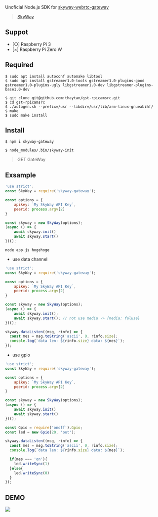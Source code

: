 
Unoficial Node.js SDK for [skyway-webrtc-gateway](https://github.com/skyway/skyway-webrtc-gateway)

> [SkyWay](https://webrtc.ecl.ntt.com/)

## Suppot 

* [○] Raspberry Pi 3
* [×] Raspberry Pi Zero W

## Required

```
$ sudo apt install autoconf automake libtool
$ sudo apt install gstreamer1.0-tools gstreamer1.0-plugins-good gstreamer1.0-plugins-ugly libgstreamer1.0-dev libgstreamer-plugins-base1.0-dev
```

```
$ git clone git@github.com:thaytan/gst-rpicamsrc.git
$ cd gst-rpicamsrc
$ ./autogen.sh --prefix=/usr --libdir=/usr/lib/arm-linux-gnueabihf/
$ make
$ sudo make install
```

## Install

```
$ npm i skyway-gateway
```

```
$ node_modules/.bin/skyway-init
```

> GET GateWay

## Exsample

```js
'use strict';
const SkyWay = require('skyway-gateway');

const options = {
	apikey: `My SkyWay API Key`,
	peerid: process.argv[2]
}

const skyway = new SkyWay(options);
(async () => {
	await skyway.init()
	await skyway.start()
})();
```

```
node app.js hogehoge
```

* use data channel

```js
'use strict';
const SkyWay = require('skyway-gateway');

const options = {
	apikey: `My SkyWay API Key`,
	peerid: process.argv[2]
}

const skyway = new SkyWay(options);
(async () => {
	await skyway.init();
	await skyway.start(); // not use media -> {media: faluse}
})();

skyway.dataListen((msg, rinfo) => {
  const mes = msg.toString('ascii', 0, rinfo.size);
  console.log(`data len: ${rinfo.size} data: ${mes}`);
});
```

* use gpio

```js
'use strict';
const SkyWay = require('skyway-gateway');

const options = {
	apikey: `My SkyWay API Key`,
	peerid: process.argv[2]
}

const skyway = new SkyWay(options);
(async () => {
	await skyway.init()
	await skyway.start()
})();

const Gpio = require('onoff').Gpio;
const led = new Gpio(20, 'out');

skyway.dataListen((msg, rinfo) => {
  const mes = msg.toString('ascii', 0, rinfo.size);
  console.log(`data len: ${rinfo.size} data: ${mes}`);

  if(mes === 'on'){
	led.writeSync(1)
  }else{
	led.writeSync(0)
  }
});
```

## DEMO

![](https://i.gyazo.com/7edeab4b7144f5f4a98f1495094b35d3.gif)